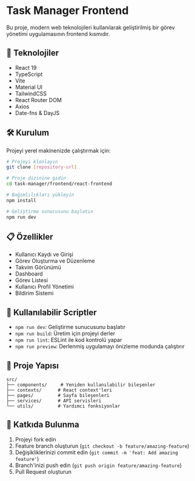 # Task Manager Frontend

Bu proje, modern web teknolojileri kullanılarak geliştirilmiş bir görev yönetimi uygulamasının frontend kısmıdır.

## 🚀 Teknolojiler

- React 19
- TypeScript
- Vite
- Material UI
- TailwindCSS
- React Router DOM
- Axios
- Date-fns & DayJS

## 🛠️ Kurulum

Projeyi yerel makinenizde çalıştırmak için:

```bash
# Projeyi klonlayın
git clone [repository-url]

# Proje dizinine gidin
cd task-manager/frontend/react-frontend

# Bağımlılıkları yükleyin
npm install

# Geliştirme sunucusunu başlatın
npm run dev
```

## 📋 Özellikler

- Kullanıcı Kaydı ve Girişi
- Görev Oluşturma ve Düzenleme
- Takvim Görünümü
- Dashboard
- Görev Listesi
- Kullanıcı Profil Yönetimi
- Bildirim Sistemi

## 🔧 Kullanılabilir Scriptler

- `npm run dev`: Geliştirme sunucusunu başlatır
- `npm run build`: Üretim için projeyi derler
- `npm run lint`: ESLint ile kod kontrolü yapar
- `npm run preview`: Derlenmiş uygulamayı önizleme modunda çalıştırır

## 📁 Proje Yapısı

```
src/
├── components/     # Yeniden kullanılabilir bileşenler
├── contexts/      # React context'leri
├── pages/         # Sayfa bileşenleri
├── services/      # API servisleri
└── utils/         # Yardımcı fonksiyonlar
```

## 🤝 Katkıda Bulunma

1. Projeyi fork edin
2. Feature branch oluşturun (`git checkout -b feature/amazing-feature`)
3. Değişikliklerinizi commit edin (`git commit -m 'feat: Add amazing feature'`)
4. Branch'inizi push edin (`git push origin feature/amazing-feature`)
5. Pull Request oluşturun

